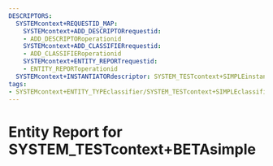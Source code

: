 ```yaml
---
DESCRIPTORS:
  SYSTEMcontext+REQUESTID_MAP:
    SYSTEMcontext+ADD_DESCRIPTORrequestid:
    - ADD_DESCRIPTORoperationid
    SYSTEMcontext+ADD_CLASSIFIERrequestid:
    - ADD_CLASSIFIERoperationid
    SYSTEMcontext+ENTITY_REPORTrequestid:
    - ENTITY_REPORToperationid
  SYSTEMcontext+INSTANTIATORdescriptor: SYSTEM_TESTcontext+SIMPLEinstantiator
tags:
- SYSTEMcontext+ENTITY_TYPEclassifier/SYSTEM_TESTcontext+SIMPLEclassifier_value
---
```

# Entity Report for SYSTEM_TESTcontext+BETAsimple


